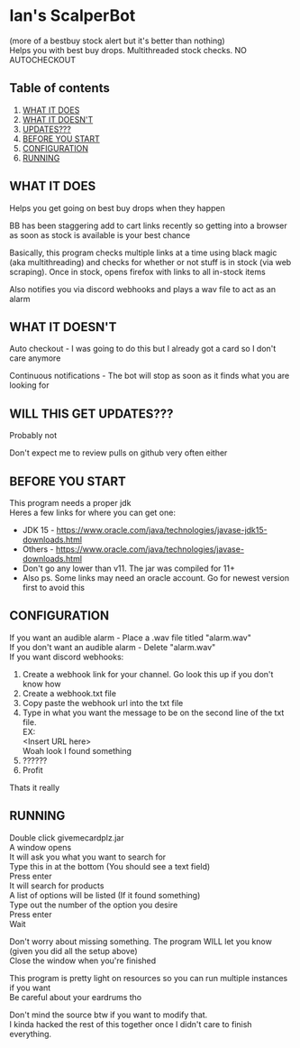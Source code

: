 # Ian's ScalperBot
(more of a bestbuy stock alert but it's better than nothing)\
Helps you with best buy drops. Multithreaded stock checks. NO AUTOCHECKOUT

## Table of contents

1. [WHAT IT DOES](#what-it-does)
2. [WHAT IT DOESN'T](#what-it-doesnt)
3. [UPDATES???](#will-this-get-updates)
4. [BEFORE YOU START](#before-you-start)
5. [CONFIGURATION](#configuration)
6. [RUNNING](#running)

## WHAT IT DOES
Helps you get going on best buy drops when they happen

BB has been staggering add to cart links recently so getting into a browser as soon as stock is available is your best chance

Basically, this program checks multiple links at a time using black magic (aka multithreading) and checks for whether or not
stuff is in stock (via web scraping). Once in stock, opens firefox with links to all in-stock items

Also notifies you via discord webhooks and plays a wav file to act as an alarm

## WHAT IT DOESN'T
Auto checkout - I was going to do this but I already got a card so I don't care anymore

Continuous notifications - The bot will stop as soon as it finds what you are looking for

## WILL THIS GET UPDATES???
Probably not

Don't expect me to review pulls on github very often either

## BEFORE YOU START
This program needs a proper jdk\
Heres a few links for where you can get one:
* JDK 15 - https://www.oracle.com/java/technologies/javase-jdk15-downloads.html
* Others - https://www.oracle.com/java/technologies/javase-downloads.html
* Don't go any lower than v11. The jar was compiled for 11+
* Also ps. Some links may need an oracle account. Go for newest version first to avoid this

## CONFIGURATION
If you want an audible alarm - Place a .wav file titled "alarm.wav"\
If you don't want an audible alarm - Delete "alarm.wav"\
If you want discord webhooks:
1. Create a webhook link for your channel. Go look this up if you don't know how
2. Create a webhook.txt file
3. Copy paste the webhook url into the txt file
4. Type in what you want the message to be on the second line of the txt file.\
    EX:\
        \<Insert URL here\>\
        Woah look I found something
5. ??????
6. Profit

Thats it really

## RUNNING
Double click givemecardplz.jar\
A window opens\
It will ask you what you want to search for\
Type this in at the bottom (You should see a text field)\
Press enter\
It will search for products\
A list of options will be listed (If it found something)\
Type out the number of the option you desire\
Press enter\
Wait

Don't worry about missing something. The program WILL let you know (given you did all the setup above)\
Close the window when you're finished

This program is pretty light on resources so you can run multiple instances if you want\
Be careful about your eardrums tho

Don't mind the source btw if you want to modify that. \
I kinda hacked the rest of this together once I didn't care to finish everything.
